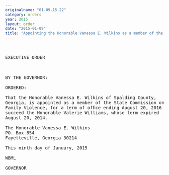 ```yaml
---
originalname: "01.09.15.22"
category: orders
year: 2015
layout: order
date: "2015-01-09"
title: "Appointing the Honorable Vanessa E. Wilkins as a member of the State Commission on Family Violence"
---
```

<pre>
 

EXECUTIVE ORDER

 

BY THE GOVERNOR:

ORDERED:

That the Honorable Vanessa E. Wilkins of Spalding County,
Georgia, is appointed as a member of the State Commission on
Family Violence, for a term of ofﬁce ending August 20, 2016 to
succeed the Honorable Valerie Williams, whose term expired
August 20, 2014.

The Honorable Vanessa E. Wilkins
PO. Box 854
Fayetteville, Georgia 30214

This ninth day of January, 2015

WBML

GOVERNOR

 

 

 

</pre>
